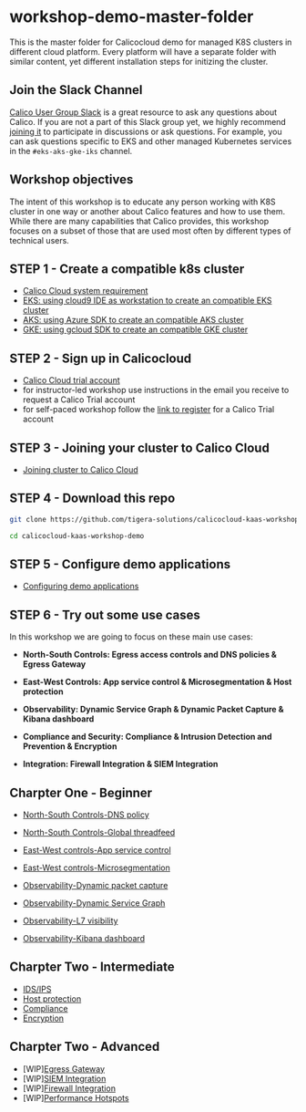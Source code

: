 # workshop-demo-master-folder
This is the master folder for Calicocloud demo for managed K8S clusters in different cloud platform. Every platform will have a separate folder with similar content, yet different installation steps for initizing the cluster. 

## Join the Slack Channel

[Calico User Group Slack](https://slack.projectcalico.org/) is a great resource to ask any questions about Calico. If you are not a part of this Slack group yet, we highly recommend [joining it](https://slack.projectcalico.org/) to participate in discussions or ask questions. For example, you can ask questions specific to EKS and other managed Kubernetes services in the `#eks-aks-gke-iks` channel.

## Workshop objectives

The intent of this workshop is to educate any person working with K8S cluster in one way or another about Calico features and how to use them. While there are many capabilities that Calico provides, this workshop focuses on a subset of those that are used most often by different types of technical users.


## STEP 1 - Create a compatible k8s cluster 

  - [Calico Cloud system requirement](https://docs.calicocloud.io/install/system-requirements)
  - [EKS: using cloud9 IDE as workstation to create an compatible EKS cluster](modules/creating-eks-cluster.md)
  - [AKS: using Azure SDK to create an compatible AKS cluster](modules/creating-aks-cluster.md)
  - [GKE: using gcloud SDK to create an compatible GKE cluster](modules/creating-gke-cluster.md)

## STEP 2 - Sign up in Calicocloud  

  - [Calico Cloud trial account](https://www.calicocloud.io/home/)
  - for instructor-led workshop use instructions in the email you receive to request a Calico Trial account
  - for self-paced workshop follow the [link to register](https://www.calicocloud.io/home) for a Calico Trial account

## STEP 3 - Joining your cluster to Calico Cloud

  - [Joining cluster to Calico Cloud](modules/joining-calico-cloud.md)

## STEP 4 - Download this repo 

  ```bash
  git clone https://github.com/tigera-solutions/calicocloud-kaas-workshop-demo.git

  cd calicocloud-kaas-workshop-demo

  ```

## STEP 5 - Configure demo applications

  - [Configuring demo applications](modules/configuring-demo-apps.md)

## STEP 6 - Try out some use cases

In this workshop we are going to focus on these main use cases:

- **North-South Controls: Egress access controls and DNS policies & Egress Gateway**
- **East-West Controls: App service control & Microsegmentation & Host protection**

- **Observability: Dynamic Service Graph & Dynamic Packet Capture & Kibana dashboard**
- **Compliance and Security: Compliance & Intrusion Detection and Prevention & Encryption**
- **Integration: Firewall Integration & SIEM Integration**

## Charpter One - Beginner

- [North-South Controls-DNS policy](modules/egress-access-controls.md)
- [North-South Controls-Global threadfeed](modules/egress-access-controls.md)
- [East-West controls-App service control](modules/app-service-control.md)
- [East-West controls-Microsegmentation](modules/microsegmentation.md)

- [Observability-Dynamic packet capture](modules/dynamic-packet-capture.md) 
- [Observability-Dynamic Service Graph](modules/dynamic-service-graph.md)
- [Observability-L7 visibility](modules/enable-l7-visibility.md) 
- [Observability-Kibana dashboard](modules/kibana-dashboard.md)


## Charpter Two - Intermediate

- [IDS/IPS](modules/intrusion-detection-protection.md)
- [Host protection](modules/host-protection.md)
- [Compliance](modules/compliance-reports.md) 
- [Encryption](modules/encryption.md) 


## Charpter Two - Advanced

- [WIP][Egress Gateway](modules/egress-gateway.md) 
- [WIP][SIEM Integration](modules/siem-integration.md) 
- [WIP][Firewall Integration](modules/firewall-integration.md) 
- [WIP][Performance Hotspots](modules/performance-hotspots.md) 